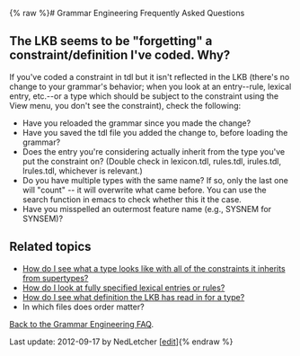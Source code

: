 {% raw %}# Grammar Engineering Frequently Asked Questions

## The LKB seems to be "forgetting" a constraint/definition I've coded. Why?

If you've coded a constraint in tdl but it isn't reflected in the LKB
(there's no change to your grammar's behavior; when you look at an
entry--rule, lexical entry, etc.--or a type which should be subject to
the constraint using the View menu, you don't see the constraint), check
the following:

- Have you reloaded the grammar since you made the change?
- Have you saved the tdl file you added the change to, before loading
the grammar?
- Does the entry you're considering actually inherit from the type
you've put the constraint on? (Double check in lexicon.tdl,
rules.tdl, irules.tdl, lrules.tdl, whichever is relevant.)
- Do you have multiple types with the same name? If so, only the last
one will "count" -- it will overwrite what came before. You can use
the search function in emacs to check whether this it the case.
- Have you misspelled an outermost feature name (e.g., SYSNEM for
SYNSEM)?

## Related topics

- [How do I see what a type looks like with all of the constraints it
inherits from supertypes?]()
- [How do I look at fully specified lexical entries or
rules?]()
- [How do I see what definition the LKB has read in for a
type?]()
- In which files does order matter?

[Back to the Grammar Engineering FAQ](/GrammarEngineeringFaq).

Last update: 2012-09-17 by NedLetcher [[edit](https://github.com/delph-in/docs/wiki/GeFaqForgottenConstraint/_edit)]{% endraw %}